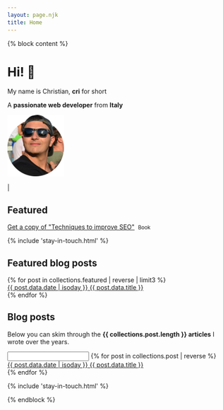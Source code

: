 ```yaml
---
layout: page.njk
title: Home
---
```


{% block content %}
<div class="flex">
  <div class="half">
    <h1 class="no-anchor "><b>Hi!</b> 👋</h1>
    <p>My name is Christian, <b>cri</b> for short</p>
    <p>A <b>passionate web developer</b> from <b>Italy</b></p>
  </div>

  <div class="half">
    <div class="cf">
      <a href="/about" class="no-underline track-home-about-image">
        <picture>
          <source srcset="/assets/images/cf4.webp" type="image/webp">
          <img class="avatar-image no-shadow" src="/assets/images/cf4.png" alt="me with sunglasses">
        </picture>
      </a>
      <p>
        <a href="https://twitter.com/christian_fei" target="_blank" rel="noopener" class="track-home-twitter-link" aria-hidden="true" tabindex="-1"><i class="icon icon-twitter"></i></a> | <a href="https://github.com/christian-fei" target="_blank" class="track-home-github-link" aria-hidden="true" tabindex="-1"><i class="icon icon-github"></i></a>
      </p>
    </div>
  </div>
</div>

<h2 class="no-anchor">Featured</h2>

<div>
  <p><a href="https://gumroad.com/l/yUhsLz" class="track-home-gumroad-techniques-seo">Get a copy of "Techniques to improve SEO"</a>&nbsp;&nbsp;<small>Book</small></p>
</div>

{% include 'stay-in-touch.html' %}

<h2 class="no-anchor mt">Featured blog posts</h2>

<div class="">
{% for post in collections.featured | reverse | limit3 %}
  <a 
    href="{{ post.url }}" 
    {% if post.attributes.image %} lazy="{{ post.attributes.image }}" {% endif %}
    class="post no-anchor title featured db pad"
  >
  <div class="">
    <time datetime="{{ post.data.date | isoday }}" class="post-date">{{ post.data.date | isoday }}</time>
    <span class="post-link">{{ post.data.title }}</span>
  </div>
</a>
{% endfor %}
</div>

<h2 class="no-anchor mt">Blog posts</h2>

<p>
  Below you can skim through the <b>{{ collections.post.length }} articles</b> I wrote over the years.
</p>

<div class="posts searchable">
  <input class="searchable-input" type="text"/>
{% for post in collections.post | reverse %}
  <div class="searchable-item">
    <a href="{{ post.url }}" class="post ellipsis">
      <div class="">
        <time datetime="{{ post.data.date | isoday }}" class="post-date">{{ post.data.date | isoday }}</time>
        <span class="post-link">{{ post.data.title }}</span>
      </div>
    </a>
  </div>
{% endfor %}
</div>

{% include 'stay-in-touch.html' %}


{% endblock %}
